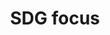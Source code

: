 ---
title: 'SDG focus'
field: 'is.focus.sdg'
slug: 'global-sdg-focus'
description: 'Association to sustainable development goal(s)'
comment: 'select from control list'
required: False
vocabulary: 'global-sdg-focus.txt'
module: 'Scope'
cluster: 'Global'
policy: 'Controlled value. Multi select from control list.'
---